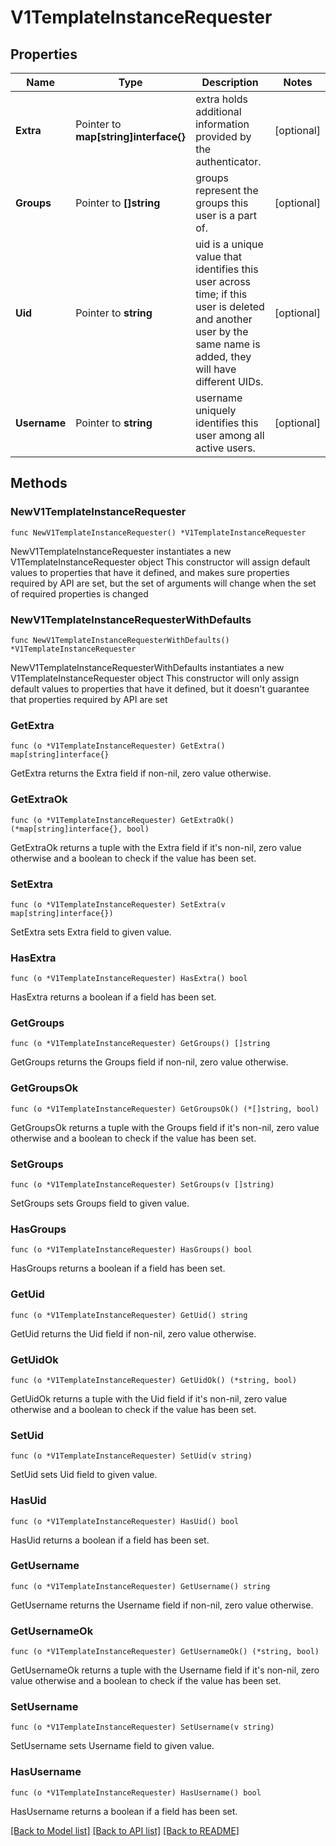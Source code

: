# V1TemplateInstanceRequester

## Properties

Name | Type | Description | Notes
------------ | ------------- | ------------- | -------------
**Extra** | Pointer to **map[string]interface{}** | extra holds additional information provided by the authenticator. | [optional] 
**Groups** | Pointer to **[]string** | groups represent the groups this user is a part of. | [optional] 
**Uid** | Pointer to **string** | uid is a unique value that identifies this user across time; if this user is deleted and another user by the same name is added, they will have different UIDs. | [optional] 
**Username** | Pointer to **string** | username uniquely identifies this user among all active users. | [optional] 

## Methods

### NewV1TemplateInstanceRequester

`func NewV1TemplateInstanceRequester() *V1TemplateInstanceRequester`

NewV1TemplateInstanceRequester instantiates a new V1TemplateInstanceRequester object
This constructor will assign default values to properties that have it defined,
and makes sure properties required by API are set, but the set of arguments
will change when the set of required properties is changed

### NewV1TemplateInstanceRequesterWithDefaults

`func NewV1TemplateInstanceRequesterWithDefaults() *V1TemplateInstanceRequester`

NewV1TemplateInstanceRequesterWithDefaults instantiates a new V1TemplateInstanceRequester object
This constructor will only assign default values to properties that have it defined,
but it doesn't guarantee that properties required by API are set

### GetExtra

`func (o *V1TemplateInstanceRequester) GetExtra() map[string]interface{}`

GetExtra returns the Extra field if non-nil, zero value otherwise.

### GetExtraOk

`func (o *V1TemplateInstanceRequester) GetExtraOk() (*map[string]interface{}, bool)`

GetExtraOk returns a tuple with the Extra field if it's non-nil, zero value otherwise
and a boolean to check if the value has been set.

### SetExtra

`func (o *V1TemplateInstanceRequester) SetExtra(v map[string]interface{})`

SetExtra sets Extra field to given value.

### HasExtra

`func (o *V1TemplateInstanceRequester) HasExtra() bool`

HasExtra returns a boolean if a field has been set.

### GetGroups

`func (o *V1TemplateInstanceRequester) GetGroups() []string`

GetGroups returns the Groups field if non-nil, zero value otherwise.

### GetGroupsOk

`func (o *V1TemplateInstanceRequester) GetGroupsOk() (*[]string, bool)`

GetGroupsOk returns a tuple with the Groups field if it's non-nil, zero value otherwise
and a boolean to check if the value has been set.

### SetGroups

`func (o *V1TemplateInstanceRequester) SetGroups(v []string)`

SetGroups sets Groups field to given value.

### HasGroups

`func (o *V1TemplateInstanceRequester) HasGroups() bool`

HasGroups returns a boolean if a field has been set.

### GetUid

`func (o *V1TemplateInstanceRequester) GetUid() string`

GetUid returns the Uid field if non-nil, zero value otherwise.

### GetUidOk

`func (o *V1TemplateInstanceRequester) GetUidOk() (*string, bool)`

GetUidOk returns a tuple with the Uid field if it's non-nil, zero value otherwise
and a boolean to check if the value has been set.

### SetUid

`func (o *V1TemplateInstanceRequester) SetUid(v string)`

SetUid sets Uid field to given value.

### HasUid

`func (o *V1TemplateInstanceRequester) HasUid() bool`

HasUid returns a boolean if a field has been set.

### GetUsername

`func (o *V1TemplateInstanceRequester) GetUsername() string`

GetUsername returns the Username field if non-nil, zero value otherwise.

### GetUsernameOk

`func (o *V1TemplateInstanceRequester) GetUsernameOk() (*string, bool)`

GetUsernameOk returns a tuple with the Username field if it's non-nil, zero value otherwise
and a boolean to check if the value has been set.

### SetUsername

`func (o *V1TemplateInstanceRequester) SetUsername(v string)`

SetUsername sets Username field to given value.

### HasUsername

`func (o *V1TemplateInstanceRequester) HasUsername() bool`

HasUsername returns a boolean if a field has been set.


[[Back to Model list]](../README.md#documentation-for-models) [[Back to API list]](../README.md#documentation-for-api-endpoints) [[Back to README]](../README.md)


